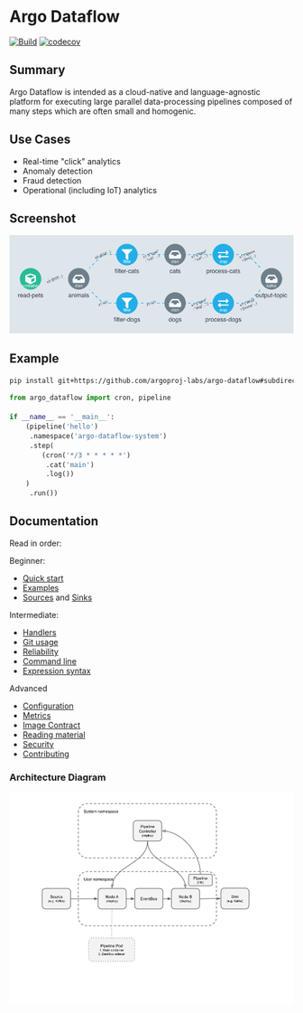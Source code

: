 # Argo Dataflow

[![Build](https://github.com/argoproj-labs/argo-dataflow/actions/workflows/build.yml/badge.svg)](https://github.com/argoproj-labs/argo-dataflow/actions/workflows/build.yml)
[![codecov](https://codecov.io/gh/argoproj-labs/argo-dataflow/branch/main/graph/badge.svg?token=yKtOCXJu1Q)](https://codecov.io/gh/argoproj-labs/argo-dataflow)

## Summary

Argo Dataflow is intended as a cloud-native and language-agnostic platform for executing large parallel data-processing
pipelines composed of many steps which are often small and homogenic.

## Use Cases

* Real-time "click" analytics
* Anomaly detection
* Fraud detection
* Operational (including IoT) analytics

## Screenshot

![Screenshot](docs/assets/screenshot.png)

## Example

```bash
pip install git+https://github.com/argoproj-labs/argo-dataflow#subdirectory=dsls/python
```

```python
from argo_dataflow import cron, pipeline

if __name__ == '__main__':
    (pipeline('hello')
     .namespace('argo-dataflow-system')
     .step(
        (cron('*/3 * * * * *')
         .cat('main')
         .log())
    )
     .run())
```

## Documentation

Read in order:

Beginner:

* [Quick start](docs/QUICK_START.md)
* [Examples](docs/EXAMPLES.md)
* [Sources](docs/SOURCES.md) and [Sinks](docs/SIKNS.md)

Intermediate:

* [Handlers](docs/HANDLERS.md)
* [Git usage](docs/GIT.md)
* [Reliability](docs/RELIABILITY.md)
* [Command line](docs/CLI.md)
* [Expression syntax](docs/EXPRESSIONS.md)

Advanced

* [Configuration](docs/CONFIGURATION.md)
* [Metrics](docs/METRICS.md)
* [Image Contract](docs/IMAGE_CONTRACT.md)
* [Reading material](docs/READING.md)
* [Security](docs/SECURITY.md)
* [Contributing](docs/CONTRIBUTING.md)

### Architecture Diagram

[![Architecture](docs/assets/architecture.png)](https://docs.google.com/drawings/d/1Dk7mgZ3jKpBg_DQ3c8og04ULoKpGTGUt52pBE-Vet2o/edit)
